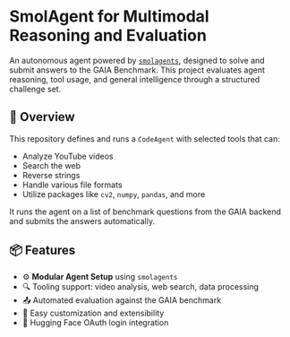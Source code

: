 # SmolAgent for Multimodal Reasoning and Evaluation

An autonomous agent powered by [`smolagents`](https://github.com/smol-ai/smolagents), designed to solve and submit answers to the GAIA Benchmark. This project evaluates agent reasoning, tool usage, and general intelligence through a structured challenge set.

## 🌟 Overview

This repository defines and runs a `CodeAgent` with selected tools that can:

- Analyze YouTube videos
- Search the web
- Reverse strings
- Handle various file formats
- Utilize packages like `cv2`, `numpy`, `pandas`, and more

It runs the agent on a list of benchmark questions from the GAIA backend and submits the answers automatically.

## 📦 Features

- ⚙️ **Modular Agent Setup** using `smolagents`
- 🔍 Tooling support: video analysis, web search, data processing
- 📤 Automated evaluation against the GAIA benchmark
- 🧠 Easy customization and extensibility
- 🔐 Hugging Face OAuth login integration